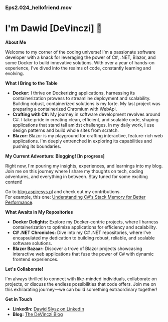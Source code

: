 <h3>Eps2.024_hellofriend.mov</h3>

<h1>I'm Dawid [DeVinczi] 🚀</h1>

<p><strong>About Me</strong></p>
<p>Welcome to my corner of the coding universe! I'm a passionate software developer with a knack for leveraging the power of C#, .NET, Blazor, and some Docker to build innovative solutions. With over a year of hands-on experience, I've dived into the realms of code, constantly learning and evolving.</p>

<p><strong>What I Bring to the Table</strong></p>
<ul>
  <li><strong>Docker:</strong> I thrive on Dockerizing applications, harnessing its containerization prowess to streamline deployment and scalability. Building robust, containerized solutions is my forte. My last project was preparing a containerized Chromium with WebApi.</li>
  <li><strong>Crafting with C#:</strong> My journey in software development revolves around C#. I take pride in creating clean, efficient, and scalable code, shaping applications that stand tall amidst challenges. In my daily work, I use design patterns and build whole sites from scratch.</li>
  <li><strong>Blazor:</strong> Blazor is my playground for crafting interactive, feature-rich web applications. I'm deeply entrenched in exploring its capabilities and pushing its boundaries.</li>
</ul>

<p><strong>My Current Adventure: Blogging! [In progress]</strong></p>
<p>Right now, I'm pouring my insights, experiences, and learnings into my blog. Join me on this journey where I share my thoughts on tech, coding adventures, and everything in between. Stay tuned for some exciting content!</p>
<p>Go to <a href="https://blog.aspiresys.pl">blog.aspiresys.pl</a> and check out my contributions. </br>
For example, this one: <a href="https://blog.aspiresys.pl/technology/understanding-c-s-stack-memory-for-better-performance/">Understanding C#'s Stack Memory for Better Performance</a>.</p>

<p><strong>What Awaits in My Repositories</strong></p>
<ul>
  <li><strong>Docker Delights:</strong> Explore my Docker-centric projects, where I harness containerization to optimize applications for efficiency and scalability.</li>
  <li><strong>C# .NET Chronicles:</strong> Dive into my C# .NET repositories, where I've encapsulated my dedication to building robust, reliable, and scalable software solutions.</li>
  <li><strong>Blazor Bazaar:</strong> Discover a trove of Blazor projects showcasing interactive web applications that fuse the power of C# with dynamic frontend experiences.</li>
</ul>

<p><strong>Let's Collaborate!</strong></p>
<p>I'm always thrilled to connect with like-minded individuals, collaborate on projects, or discuss the endless possibilities that code offers. Join me on this exhilarating journey—we can build something extraordinary together!</p>

<p><strong>Get in Touch</strong></p>
<ul>
  <li><strong>LinkedIn:</strong> <a href="https://pl.linkedin.com/in/dawid-slysz-733813268">Dawid Slysz on LinkedIn</a></li>
  <li><strong>Blog:</strong> <a href="https://thedevincziblog.pl">The DeVinczi Blog</a></li>
</ul>
